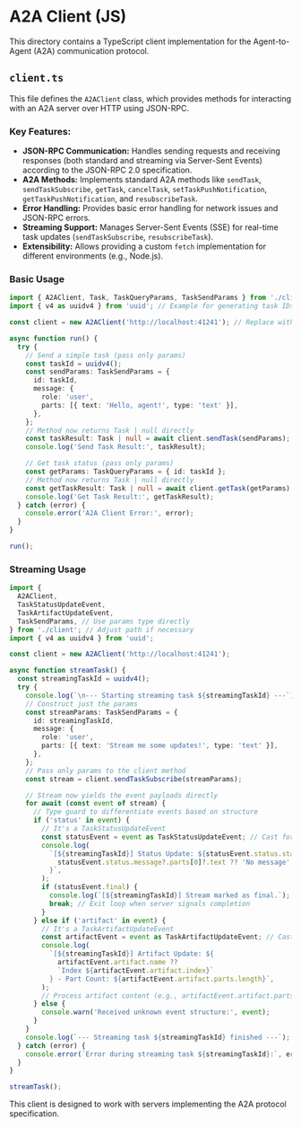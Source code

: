 # A2A Client (JS)

This directory contains a TypeScript client implementation for the Agent-to-Agent (A2A) communication protocol.

## `client.ts`

This file defines the `A2AClient` class, which provides methods for interacting with an A2A server over HTTP using JSON-RPC.

### Key Features:

- **JSON-RPC Communication:** Handles sending requests and receiving responses (both standard and streaming via Server-Sent Events) according to the JSON-RPC 2.0 specification.
- **A2A Methods:** Implements standard A2A methods like `sendTask`, `sendTaskSubscribe`, `getTask`, `cancelTask`, `setTaskPushNotification`, `getTaskPushNotification`, and `resubscribeTask`.
- **Error Handling:** Provides basic error handling for network issues and JSON-RPC errors.
- **Streaming Support:** Manages Server-Sent Events (SSE) for real-time task updates (`sendTaskSubscribe`, `resubscribeTask`).
- **Extensibility:** Allows providing a custom `fetch` implementation for different environments (e.g., Node.js).

### Basic Usage

```typescript
import { A2AClient, Task, TaskQueryParams, TaskSendParams } from './client'; // Import necessary types
import { v4 as uuidv4 } from 'uuid'; // Example for generating task IDs

const client = new A2AClient('http://localhost:41241'); // Replace with your server URL

async function run() {
  try {
    // Send a simple task (pass only params)
    const taskId = uuidv4();
    const sendParams: TaskSendParams = {
      id: taskId,
      message: {
        role: 'user',
        parts: [{ text: 'Hello, agent!', type: 'text' }],
      },
    };
    // Method now returns Task | null directly
    const taskResult: Task | null = await client.sendTask(sendParams);
    console.log('Send Task Result:', taskResult);

    // Get task status (pass only params)
    const getParams: TaskQueryParams = { id: taskId };
    // Method now returns Task | null directly
    const getTaskResult: Task | null = await client.getTask(getParams);
    console.log('Get Task Result:', getTaskResult);
  } catch (error) {
    console.error('A2A Client Error:', error);
  }
}

run();
```

### Streaming Usage

```typescript
import {
  A2AClient,
  TaskStatusUpdateEvent,
  TaskArtifactUpdateEvent,
  TaskSendParams, // Use params type directly
} from './client'; // Adjust path if necessary
import { v4 as uuidv4 } from 'uuid';

const client = new A2AClient('http://localhost:41241');

async function streamTask() {
  const streamingTaskId = uuidv4();
  try {
    console.log(`\n--- Starting streaming task ${streamingTaskId} ---`);
    // Construct just the params
    const streamParams: TaskSendParams = {
      id: streamingTaskId,
      message: {
        role: 'user',
        parts: [{ text: 'Stream me some updates!', type: 'text' }],
      },
    };
    // Pass only params to the client method
    const stream = client.sendTaskSubscribe(streamParams);

    // Stream now yields the event payloads directly
    for await (const event of stream) {
      // Type guard to differentiate events based on structure
      if ('status' in event) {
        // It's a TaskStatusUpdateEvent
        const statusEvent = event as TaskStatusUpdateEvent; // Cast for clarity
        console.log(
          `[${streamingTaskId}] Status Update: ${statusEvent.status.state} - ${
            statusEvent.status.message?.parts[0]?.text ?? 'No message'
          }`,
        );
        if (statusEvent.final) {
          console.log(`[${streamingTaskId}] Stream marked as final.`);
          break; // Exit loop when server signals completion
        }
      } else if ('artifact' in event) {
        // It's a TaskArtifactUpdateEvent
        const artifactEvent = event as TaskArtifactUpdateEvent; // Cast for clarity
        console.log(
          `[${streamingTaskId}] Artifact Update: ${
            artifactEvent.artifact.name ??
            `Index ${artifactEvent.artifact.index}`
          } - Part Count: ${artifactEvent.artifact.parts.length}`,
        );
        // Process artifact content (e.g., artifactEvent.artifact.parts[0].text)
      } else {
        console.warn('Received unknown event structure:', event);
      }
    }
    console.log(`--- Streaming task ${streamingTaskId} finished ---`);
  } catch (error) {
    console.error(`Error during streaming task ${streamingTaskId}:`, error);
  }
}

streamTask();
```

This client is designed to work with servers implementing the A2A protocol specification.
